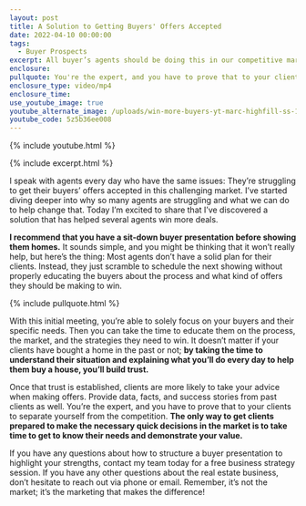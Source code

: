 ```yaml
---
layout: post
title: A Solution to Getting Buyers' Offers Accepted
date: 2022-04-10 00:00:00
tags:
  - Buyer Prospects
excerpt: All buyer’s agents should be doing this in our competitive market.
enclosure:
pullquote: You're the expert, and you have to prove that to your clients.
enclosure_type: video/mp4
enclosure_time:
use_youtube_image: true
youtube_alternate_image: /uploads/win-more-buyers-yt-marc-highfill-ss-1.jpg
youtube_code: 5z5b36ee008
---
```

{% include youtube.html %}

{% include excerpt.html %}

I speak with agents every day who have the same issues: They’re struggling to get their buyers’ offers accepted in this challenging market. I’ve started diving deeper into why so many agents are struggling and what we can do to help change that. Today I’m excited to share that I’ve discovered a solution that has helped several agents win more deals.

**I recommend that you have a sit-down buyer presentation before showing them homes.** It sounds simple, and you might be thinking that it won’t really help, but here’s the thing: Most agents don’t have a solid plan for their clients. Instead, they just scramble to schedule the next showing without properly educating the buyers about the process and what kind of offers they should be making to win.

{% include pullquote.html %}

With this initial meeting, you’re able to solely focus on your buyers and their specific needs. Then you can take the time to educate them on the process, the market, and the strategies they need to win. It doesn’t matter if your clients have bought a home in the past or not; **by taking the time to understand their situation and explaining what you’ll do every day to help them buy a house, you’ll build trust.**&nbsp;

Once that trust is established, clients are more likely to take your advice when making offers. Provide data, facts, and success stories from past clients as well. You’re the expert, and you have to prove that to your clients to separate yourself from the competition. **The only way to get clients prepared to make the necessary quick decisions in the market is to take time to get to know their needs and demonstrate your value.**

If you have any questions about how to structure a buyer presentation to highlight your strengths, contact my team today for a free business strategy session. If you have any other questions about the real estate business, don’t hesitate to reach out via phone or email. Remember, it’s not the market; it’s the marketing that makes the difference\!
